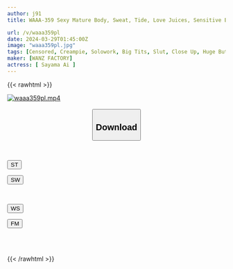 ```yaml
---
author: j91
title: WAAA-359 Sexy Mature Body, Sweat, Tide, Love Juices, Sensitive Breasts, Pussy Close-up Angle, Ai Sayama

url: /v/waaa359pl
date: 2024-03-29T01:45:00Z
image: "waaa359pl.jpg"
tags: [Censored, Creampie, Solowork, Big Tits, Slut, Close Up, Huge Butt	]
maker: [WANZ FACTORY]
actress: [ Sayama Ai ]
---
```



{{< rawhtml >}}

<div class="video" data-videoid="KZr3jaR91RI01Bv">
    <a href="javascript:;">
        <img src="/v/waaa359pl/waaa359pl.jpg" width="WIDTH" height="HEIGHT" alt="waaa359pl.mp4" loading="lazy">
    </a>
</div>

<script type="text/javascript" src="https://j91.asia/asset/on-demand-st.js"></script>

<br>
  <link rel="stylesheet" href="https://j91.asia/asset/bs5.css">
  
  <center>
  <button class="btn btn-primary" type="button" data-bs-toggle="collapse" data-bs-target=".multi-collapse" aria-expanded="false" aria-controls="multiCollapseExample1 multiCollapseExample2"><h2>Download</h2></button></center>
</p>
<div class="row">
  <div class="col">
    <div class="collapse multi-collapse" id="multiCollapseExample1">
      <div class="card card-body">
	      	      <br>
<div class="buttons">  
<p><a href="https://streamtape.to/v/KZr3jaR91RI01Bv" target="_blank"><button class="btn-hover color-3"><i class="fa fa-download"></i> ST</button></a></p>
<p><a href="https://asnwish.com/k87tyw2rsm1j" target="_blank"><button class="btn-hover color-2"><i class="fa fa-download"></i> SW</button></a></p></div>
    </div>
  </div>
</div>
  <div class="col">
    <div class="collapse multi-collapse" id="multiCollapseExample2">
      <div class="card card-body">
	      <br>
<div class="buttons">
<p><a href="https://wolfstream.tv/tezb5a31giyg"><button class="btn-hover color-9"><i class="fa fa-download"></i> WS</button></a></p>
<p><a href="https://filemoon.sx/d/v65vsy1rm0y2"><button class="btn-hover color-8"><i class="fa fa-download"></i> FM</button></a></p></div>
<br><br>
      </div>
    </div>
  </div>
</div>

{{< /rawhtml >}}